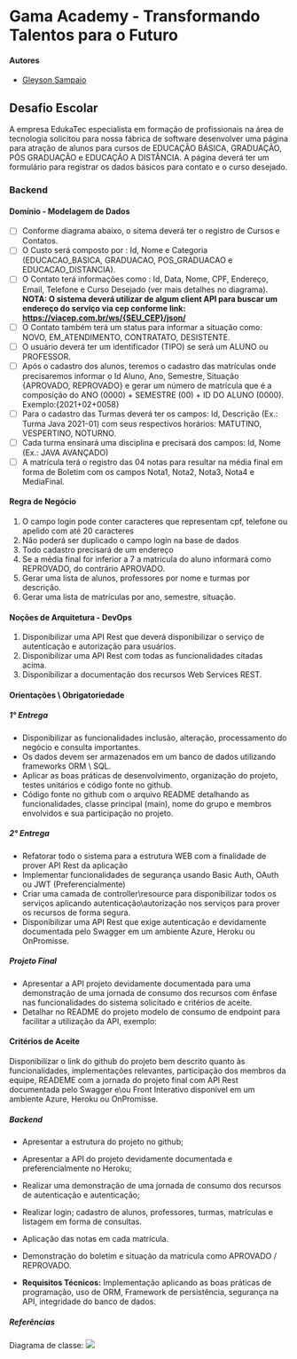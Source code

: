 # Gama Academy - Transformando Talentos para o Futuro

#### Autores
- [Gleyson Sampaio](https://github.com/gleyson-gama)

## Desafio Escolar
A empresa EdukaTec especialista em formação de profissionais na área de tecnologia solicitou para nossa fábrica de software desenvolver uma página para atração de alunos para cursos de EDUCAÇÃO BÁSICA, GRADUAÇÃO, PÓS GRADUAÇÃO e EDUCAÇÃO A DISTÂNCIA. A página deverá ter um formulário para registrar os dados básicos para contato e o curso desejado.


### Backend

#### Domínio - Modelagem de Dados

- [ ] Conforme diagrama abaixo, o sitema deverá ter o registro de Cursos e Contatos.
- [ ] O Custo será composto por : Id, Nome e Categoria (EDUCACAO_BASICA, GRADUACAO, POS_GRADUACAO e EDUCACAO_DISTANCIA).
- [ ] O Contato terá informações como : Id, Data, Nome, CPF, Endereço, Email, Telefone e Curso Desejado (ver mais detalhes no diagrama).
**NOTA: O sistema deverá utilizar de algum client API para buscar um endereço do serviço via cep conforme link: https://viacep.com.br/ws/{SEU_CEP}/json/** 
- [ ] O Contato também terá um status para informar a situação como: NOVO, EM_ATENDIMENTO, CONTRATATO, DESISTENTE.
- [ ] O usuário deverá ter um identificador (TIPO) se será um ALUNO ou PROFESSOR.
- [ ] Após o cadastro dos alunos, teremos o cadastro das matrículas onde precisaremos informar o Id Aluno, Ano, Semestre, Situação {APROVADO, REPROVADO} e gerar um número de matrícula que é a composição do ANO (0000) + SEMESTRE (00) + ID DO ALUNO (0000). Exemplo:{2021+02+0058}
- [ ] Para o cadastro das Turmas deverá ter os campos: Id, Descrição (Ex.: Turma Java 2021-01) com seus respectivos horários: MATUTINO, VESPERTINO, NOTURNO.
- [ ] Cada turma ensinará uma disciplina e precisará dos campos: Id, Nome (Ex.: JAVA AVANÇADO)
- [ ] A matrícula terá o registro das 04 notas para resultar na média final em forma de Boletim com os campos Nota1, Nota2, Nota3, Nota4 e MediaFinal.  

#### Regra de Negócio

1. O campo login pode conter caracteres que representam cpf, telefone ou apelido com até 20 caracteres
1. Não poderá ser duplicado o campo login na base de dados
1. Todo cadastro precisará de um endereço
1. Se a média final for inferior a 7 a matrícula do aluno informará como REPROVADO, do contrário APROVADO.
1. Gerar uma lista de alunos, professores por nome e turmas por descrição.
2. Gerar uma lista de matrículas por ano, semestre, situação.

#### Noções de Arquitetura - DevOps

1. Disponibilizar uma API Rest que deverá disponibilizar o serviço de autenticação e autorização para usuários.
1. Disponibilizar uma API Rest com todas as funcionalidades citadas acima.
1. Disponibilizar a documentação dos recursos Web Services REST.

#### Orientações \ Obrigatoriedade

##### 1° Entrega

- Disponibilizar as funcionalidades inclusão, alteração, processamento do negócio e consulta importantes.
- Os dados devem ser armazenados em um banco de dados utilizando frameworks ORM \ SQL.
- Aplicar as boas práticas de desenvolvimento, organização do projeto, testes unitários e código fonte no github.
- Código fonte no github com o arquivo README detalhando as funcionalidades, classe principal (main), nome do grupo e membros envolvidos e sua participação no projeto.

##### 2° Entrega

- Refatorar todo o sistema para a estrutura WEB com a finalidade de prover API Rest da aplicação
- Implementar funcionalidades de segurança usando Basic Auth, OAuth ou JWT (Preferencialmente)
- Criar uma camada de controller\resource para disponibilizar todos os serviços aplicando autenticação\autorização nos serviços para prover os recursos de forma segura. 
- Disponibilizar uma API Rest que exige autenticação e devidamente documentada pelo Swagger em um ambiente Azure, Heroku ou OnPromisse.

##### Projeto Final
- Apresentar a API projeto  devidamente documentada para uma demonstração de uma jornada de consumo dos recursos com ênfase nas funcionalidades do sistema solicitado e critérios de aceite.
- Detalhar no README do projeto modelo de consumo de endpoint para facilitar a utilização da API, exemplo:


#### Critérios de Aceite
Disponibilizar o link do github do projeto bem descrito quanto às funcionalidades, implementações relevantes, participação dos membros da equipe, READEME com a jornada do projeto final com API Rest documentada pelo Swagger e\ou Front Interativo disponível em um ambiente Azure, Heroku ou OnPromisse.


##### Backend

- Apresentar a estrutura do projeto no github;
- Apresentar a API do projeto devidamente documentada e preferencialmente no Heroku;
- Realizar uma demonstração de uma jornada de consumo dos recursos de autenticação e autenticação;

- Realizar login; cadastro de alunos, professores, turmas, matrículas  e listagem em forma de consultas.
- Aplicação das notas em cada matrícula.
- Demonstração do boletim e situação da matricula como APROVADO / REPROVADO.

- **Requisitos Técnicos:** Implementação aplicando as boas práticas de programação, uso de ORM, Framework de persistência, segurança na API, integridade do banco de dados. 

##### Referências

Diagrama de classe: 
![](https://github.com/educacao-gama/desafios-gama/blob/main/escolar/escolar-digrama.jpg)

